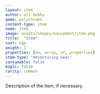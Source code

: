 ```yaml
---
layout: item
author: ali-bobby
game: polychrome
content-type: item
name: item
image: assets/images/equipment/item.png
title:  "Item"
cost: Xgp
weight: 1
properties: [an, array, of, properties]
item-type: "Adventuring Gear"
consumable: false
magic: false
rarity: common
---
```


Description of the item, if necessary.